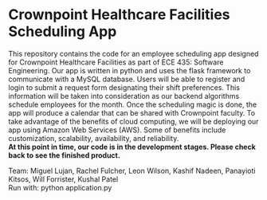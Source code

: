 # Crownpoint Healthcare Facilities Scheduling App
This repository contains the code for an employee scheduling app designed for Crownpoint Healthcare Facilities as part of ECE 435: Software Engineering. Our app is written in python and uses the flask framework to communicate with a MySQL database. Users will be able to register and login to submit a request form designating their shift preferences. This information will be taken into consideration as our backend algorithms schedule employees for the month. Once the scheduling magic is done, the app will produce a  calendar that can be shared with Crownpoint faculty. To take advantage of the benefits of cloud computing, we will be deploying our app using Amazon Web Services (AWS). Some of benefits include customization, scalability, availability, and reliability.   
**At this point in time, our code is in the development stages. Please check back to see the finished product.**  
  
Team: Miguel Lujan, Rachel Fulcher, Leon Wilson, Kashif Nadeen, Panayioti Kitsos, Will Forrister, Kushal Patel  
  Run with: python application.py
